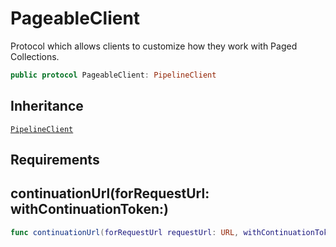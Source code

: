 # PageableClient

Protocol which allows clients to customize how they work with Paged Collections.

``` swift
public protocol PageableClient:​ PipelineClient
```

## Inheritance

[`PipelineClient`](docs/core/PipelineClient)

## Requirements

## continuationUrl(forRequestUrl:​withContinuationToken:​)

``` swift
func continuationUrl(forRequestUrl requestUrl:​ URL, withContinuationToken token:​ String) -> URL?
```
